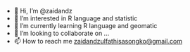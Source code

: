 - 👋 Hi, I’m @zaidandz
- 👀 I’m interested in R language and statistic
- 🌱 I’m currently learning R language and geomatic
- 💞️ I’m looking to collaborate on ...
- 📫 How to reach me zaidandzulfathisasongko@gmail.com

<!---
zaidandz/zaidandz is a ✨ special ✨ repository because its `README.md` (this file) appears on your GitHub profile.
You can click the Preview link to take a look at your changes.
--->
